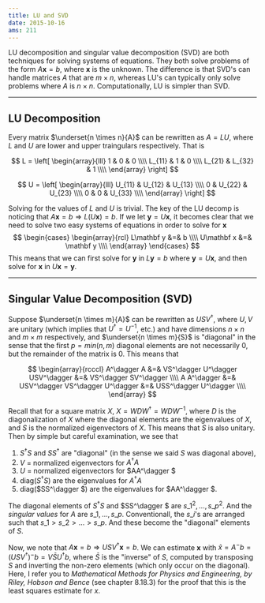 ```yaml
---
title: LU and SVD
date: 2015-10-16
ams: 211
---
```


LU decomposition and singular value decomposition (SVD) are both techniques for
solving systems of equations.  They both solve problems of the form $A \mathbf
x = b$, where $\mathbf x$ is the unknown. The difference is that SVD's can
handle matrices $A$ that are $m \times n$, whereas LU's can typically only
solve problems where $A$ is $n \times n$. Computationally, LU is simpler than
SVD.

***

## LU Decomposition
Every matrix $\underset{n \times n}{A}$ can be rewritten as $A=LU$, where $L$
and $U$ are lower and upper traingulars respectively. That is 

$$ L = \left[
  \begin{array}{lll}
    1     &     0 & 0 \\\\
    L_{11} &     1 & 0 \\\\
    L_{21} & L_{32} & 1 \\\\
  \end{array}
\right] $$

$$ U = \left[
  \begin{array}{lll}
    U_{11} &  U_{12} & U_{13} \\\\
          0 &  U_{22} & U_{23} \\\\
          0 &        0 & U_{33} \\\\
  \end{array}
\right] $$

Solving for the values of $L$ and $U$ is trivial. The key of the LU decomp is
noticing that $A\mathbf x = b \Rightarrow L(U\mathbf x) = b$.  If we let
$\mathbf y = U\mathbf x$, it becomes clear that we need to solve two easy
systems of equations in order to solve for $\mathbf x$
$$ 
\begin{cases}
  \begin{array}{rcl}
    L\mathbf y &=& b \\\\
    U\mathbf x &=& \mathbf y \\\\
  \end{array}
\end{cases}
$$
This means that we can first solve for $\mathbf y$ in $L\mathbf y = b$ where
$\mathbf y = U\mathbf x$, and then solve for $\mathbf x$ in $U\mathbf x =
\mathbf y$.

***

## Singular Value Decomposition (SVD)
Suppose $\underset{n \times m}{A}$ can be rewritten as $USV^\dagger$, where
$U,V$ are unitary (which implies that $U^\dagger = U^{-1}$, etc.) and have
dimensions $n \times n$ and $m \times m$ respectively, and $\underset{n \times
m}{S}$ is "diagonal" in the sense that the first $p=min(n,m)$ diagonal elements
are not necessarily 0, but the remainder of the matrix is 0. This means that 

$$
  \begin{array}{rcccl}
    A^\dagger A &=& VS^\dagger U^\dagger USV^\dagger &=& VS^\dagger SV^\dagger \\\\
    A A^\dagger &=& USV^\dagger VS^\dagger U^\dagger &=& USS^\dagger U^\dagger \\\\
  \end{array}
$$

Recall that for a square matrix $X$, $X = WDW^\dagger = WDW^{-1}$, where $D$ is
the diagonalization of $X$ where the diagonal elements are the eigenvalues of
$X$, and $S$ is the normalized eigenvectors of $X$. This means that $S$ is also
unitary.  Then by simple but careful examination, we see that 

1. $S^\dagger S$ and $SS^\dagger$ are "diagonal" (in the sense we said $S$ was
   diagonal above), 
2. $V$ = normalized eigenvectors for $A^\dagger A$
3. $U$ = normalized eigenvectors for $AA^\dagger $
4. diag($S^\dagger S$) are the eigenvalues for $A^\dagger A$
5. diag($SS^\dagger $) are the eigenvalues for $AA^\dagger $.

The diagonal elements of $S^\dagger S$ and $SS^\dagger $ are
$s\_1^2,...,s\_p^2$. And the *singular values* for $A$ are $s\_1,...,s\_p$.
Conventionall, the $s\_i$'s are arranged such that $s\_1>s\_2>...>s\_p$. And
these become the "diagonal" elements of $S$.

Now, we note that $A\mathbf x = b \Rightarrow USV^\dagger \mathbf x= b$.  We
can estimate $\mathbf x$ with $\hat x = A^-b = (USV^\dagger)^-b =
V\bar{S}U^\dagger b$, where $\bar{S}$ is the "inverse" of $S$, computed by
transposing $S$ and inverting the non-zero elements (which only occur on the
diagonal). Here, I refer you to *Mathematical Methods for Physics and
Engineering, by Riley, Hobson and Bence* (see chapter 8.18.3) for the proof
that this is the least squares estimate for $x$.

